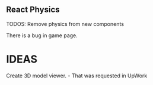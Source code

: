 ## React Physics

TODOS: Remove physics from new components 

There is a bug in game page.


# IDEAS

Create 3D model viewer. - That was requested in UpWork